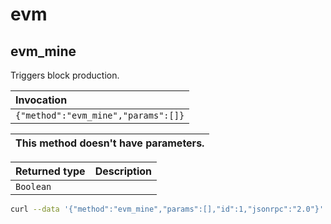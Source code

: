 # evm

## evm_mine

Triggers block production. 

| Invocation |
| :--- |
| `{"method":"evm_mine","params":[]}` |

| This method doesn't have parameters. |
| :--- |

| Returned type | Description |
| :--- | :--- |
| `Boolean` |  |

``` bash title="Example request of evm_mine" 
curl --data '{"method":"evm_mine","params":[],"id":1,"jsonrpc":"2.0"}' -H "Content-Type: application/json" -X POST localhost:8545
```

